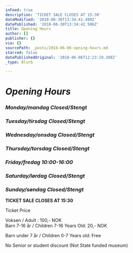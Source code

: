 ```yaml
---
inFeed: true
description: 'TICKET SALE CLOSES AT 15:30'
dateModified: '2018-08-30T13:34:41.490Z'
datePublished: '2018-08-30T13:34:42.506Z'
title: Opening Hours
author: []
publisher: {}
via: {}
sourcePath: _posts/2018-06-06-opning-hours.md
starred: false
datePublishedOriginal: '2018-06-06T12:23:19.388Z'
_type: Blurb

---
```

# _Opening Hours_

### _Monday/mandag Closed/Stengt_

### _Tuesday/tirsdag Closed/Stengt_

### _Wednesday/onsdag Closed/Stengt_

### _Thursday/torsdag Closed/Stengt_

### _Friday/fredag 10:00-16:00_

### _Saturday/lørdag Closed/Stengt_

### _Sunday/søndag Closed/Stengt_

**TICKET SALE CLOSES AT 15:30**

Ticket Price

Voksen / Adult : 100,- NOK  
Barn 7-16 år / Children 7-16 Years Old: 20,- NOK

Barn under 7 år / Children 0-7 Years old: Free

No Senior or student discount (Not State funded museum)
